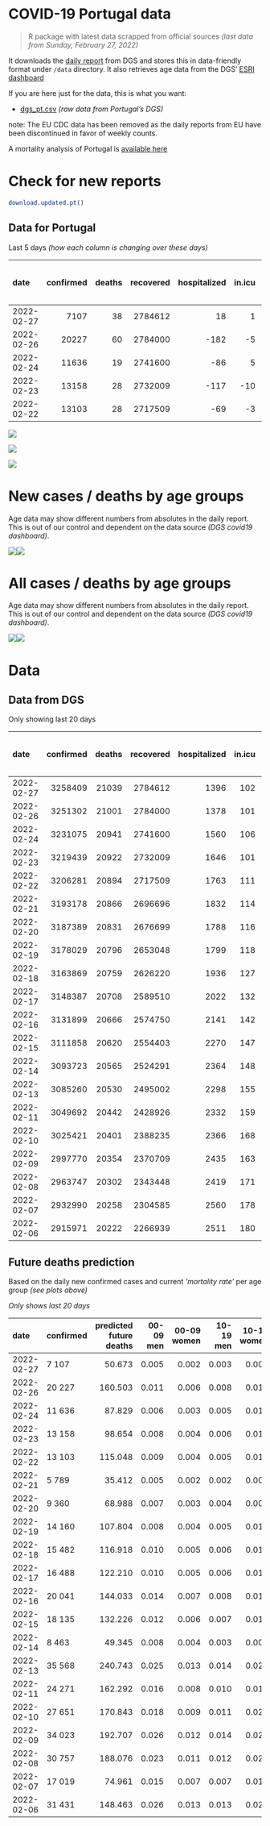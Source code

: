 COVID-19 Portugal data
================

> R package with latest data scrapped from official sources *(last data
> from Sunday, February 27, 2022)*

It downloads the [daily
report](https://covid19.min-saude.pt/relatorio-de-situacao/) from DGS
and stores this in data-friendly format under `/data` directory. It also
retrieves age data from the DGS’ [ESRI
dashboard](https://covid19.min-saude.pt/ponto-de-situacao-atual-em-portugal/)

If you are here just for the data, this is what you want:

-   [dgs\_pt.csv](raw/master/data/dgs_pt.csv) *(raw data from Portugal’s
    DGS)*

note: The EU CDC data has been removed as the daily reports from EU have
been discontinued in favor of weekly counts.

A mortality analysis of Portugal is [available
here](https://averissimo.github.io/covid19-analysis/mortality.html)

# Check for new reports

``` r
download.updated.pt()
```

## Data for Portugal

Last 5 days *(how each column is changing over these days)*

| date       | confirmed | deaths | recovered | hospitalized | in.icu | first vaccine | second vaccine | confirmed m 00-09 | confirmed w 00-09 | confirmed m 10-19 | confirmed w 10-19 | confirmed m 20-29 | confirmed w 20-29 | confirmed m 30-39 | confirmed w 30-39 | confirmed m 40-49 | confirmed w 40-49 | confirmed m 50-59 | confirmed w 50-59 | confirmed m 60-69 | confirmed w 60-69 | confirmed m 70-79 | confirmed w 70-79 | confirmed m 80+ | confirmed w 80+ | death m 00-09 | death w 00-09 | death m 10-19 | death w 10-19 | death m 20-29 | death w 20-29 | death m 30-39 | death w 30-39 | death m 40-49 | death w 40-49 | death m 50-59 | death w 50-59 | death m 60-69 | death w 60-69 | death m 70-79 | death w 70-79 | death m 80+ | death w 80+ | contacts |
|:-----------|----------:|-------:|----------:|-------------:|-------:|--------------:|---------------:|------------------:|------------------:|------------------:|------------------:|------------------:|------------------:|------------------:|------------------:|------------------:|------------------:|------------------:|------------------:|------------------:|------------------:|------------------:|------------------:|----------------:|----------------:|--------------:|--------------:|--------------:|--------------:|--------------:|--------------:|--------------:|--------------:|--------------:|--------------:|--------------:|--------------:|--------------:|--------------:|--------------:|--------------:|------------:|------------:|---------:|
| 2022-02-27 |      7107 |     38 |   2784612 |           18 |      1 |            NA |             NA |               404 |               382 |               622 |               647 |               386 |               509 |               407 |               537 |               474 |               695 |               309 |               461 |               246 |               339 |               180 |               192 |             104 |             203 |             0 |             0 |             0 |             0 |             0 |             0 |             0 |             0 |             0 |             0 |             1 |             0 |             1 |             1 |             6 |             5 |          12 |          12 |  -266973 |
| 2022-02-26 |     20227 |     60 |   2784000 |         -182 |     -5 |            NA |             NA |               989 |               950 |              1816 |              1807 |              1319 |              1667 |              1162 |              1546 |              1200 |              1777 |               904 |              1313 |               752 |               874 |               520 |               614 |             356 |             645 |             0 |             0 |             0 |             0 |             0 |             0 |             0 |             0 |             0 |             0 |             0 |             0 |             0 |             2 |            12 |             2 |          25 |          19 |   -22222 |
| 2022-02-24 |     11636 |     19 |   2741600 |          -86 |      5 |            NA |             NA |               555 |               538 |              1050 |              1164 |               736 |               943 |               640 |              1000 |               770 |              1074 |               465 |               672 |               362 |               489 |               278 |               337 |             198 |             357 |             0 |             0 |             0 |             0 |             0 |             0 |             0 |             0 |             0 |             0 |             2 |             0 |             0 |             2 |             1 |             1 |           6 |           7 |   -10640 |
| 2022-02-23 |     13158 |     28 |   2732009 |         -117 |    -10 |            NA |             NA |               718 |               708 |              1230 |              1311 |               830 |              1101 |               735 |              1003 |               765 |              1145 |               564 |               784 |               397 |               531 |               323 |               382 |             224 |             394 |             0 |             0 |             0 |             0 |             0 |             0 |             0 |             0 |             0 |             0 |             1 |             0 |             1 |             2 |             3 |             0 |           6 |          15 |   -15570 |
| 2022-02-22 |     13103 |     28 |   2717509 |          -69 |     -3 |            NA |             NA |               758 |               653 |              1172 |              1207 |               725 |               888 |               701 |               953 |               781 |              1192 |               564 |               867 |               491 |               608 |               367 |               432 |             251 |             486 |             0 |             0 |             0 |             0 |             0 |             0 |             0 |             0 |             1 |             0 |             1 |             0 |             0 |             1 |             5 |             1 |           6 |          13 |   -15093 |

![](README_files/figure-gfm/totals-1.svg)<!-- -->

![](README_files/figure-gfm/differential-1.svg)<!-- -->

![](README_files/figure-gfm/differential_7days-1.svg)<!-- -->

# New cases / deaths by age groups

Age data may show different numbers from absolutes in the daily report.
This is out of our control and dependent on the data source *(DGS
covid19 dashboard)*.

![](README_files/figure-gfm/new_cases_deaths-1.svg)<!-- -->![](README_files/figure-gfm/new_cases_deaths-2.svg)<!-- -->

# All cases / deaths by age groups

Age data may show different numbers from absolutes in the daily report.
This is out of our control and dependent on the data source *(DGS
covid19 dashboard)*.

![](README_files/figure-gfm/total_cases_deaths-1.svg)<!-- -->![](README_files/figure-gfm/total_cases_deaths-2.svg)<!-- -->

# Data

## Data from DGS

Only showing last 20 days

| date       | confirmed | deaths | recovered | hospitalized | in.icu | confirmed m 00-09 | confirmed w 00-09 | confirmed m 10-19 | confirmed w 10-19 | confirmed m 20-29 | confirmed w 20-29 | confirmed m 30-39 | confirmed w 30-39 | confirmed m 40-49 | confirmed w 40-49 | confirmed m 50-59 | confirmed w 50-59 | confirmed m 60-69 | confirmed w 60-69 | confirmed m 70-79 | confirmed w 70-79 | confirmed m 80+ | confirmed w 80+ | death m 00-09 | death w 00-09 | death m 10-19 | death w 10-19 | death m 20-29 | death w 20-29 | death m 30-39 | death w 30-39 | death m 40-49 | death w 40-49 | death m 50-59 | death w 50-59 | death m 60-69 | death w 60-69 | death m 70-79 | death w 70-79 | death m 80+ | death w 80+ | first vaccine | second vaccine | contacts |
|:-----------|----------:|-------:|----------:|-------------:|-------:|------------------:|------------------:|------------------:|------------------:|------------------:|------------------:|------------------:|------------------:|------------------:|------------------:|------------------:|------------------:|------------------:|------------------:|------------------:|------------------:|----------------:|----------------:|--------------:|--------------:|--------------:|--------------:|--------------:|--------------:|--------------:|--------------:|--------------:|--------------:|--------------:|--------------:|--------------:|--------------:|--------------:|--------------:|------------:|------------:|--------------:|---------------:|---------:|
| 2022-02-27 |   3258409 |  21039 |   2784612 |         1396 |    102 |            173314 |            165473 |            220927 |            219661 |            240040 |            259435 |            234876 |            279439 |            251175 |            313881 |            174094 |            213882 |            110916 |            127392 |             66430 |             75700 |           44898 |           83978 |             2 |             1 |             1 |             2 |            11 |             8 |            33 |            22 |           137 |            85 |           438 |           187 |          1321 |           606 |          2827 |          1724 |        6298 |        7336 |            NA |             NA |   159499 |
| 2022-02-26 |   3251302 |  21001 |   2784000 |         1378 |    101 |            172910 |            165091 |            220305 |            219014 |            239654 |            258926 |            234469 |            278902 |            250701 |            313186 |            173785 |            213421 |            110670 |            127053 |             66250 |             75508 |           44794 |           83775 |             2 |             1 |             1 |             2 |            11 |             8 |            33 |            22 |           137 |            85 |           437 |           187 |          1320 |           605 |          2821 |          1719 |        6286 |        7324 |            NA |             NA |   426472 |
| 2022-02-24 |   3231075 |  20941 |   2741600 |         1560 |    106 |            171921 |            164141 |            218489 |            217207 |            238335 |            257259 |            233307 |            277356 |            249501 |            311409 |            172881 |            212108 |            109918 |            126179 |             65730 |             74894 |           44438 |           83130 |             2 |             1 |             1 |             2 |            11 |             8 |            33 |            22 |           137 |            85 |           437 |           187 |          1320 |           603 |          2809 |          1717 |        6261 |        7305 |            NA |             NA |   448694 |
| 2022-02-23 |   3219439 |  20922 |   2732009 |         1646 |    101 |            171366 |            163603 |            217439 |            216043 |            237599 |            256316 |            232667 |            276356 |            248731 |            310335 |            172416 |            211436 |            109556 |            125690 |             65452 |             74557 |           44240 |           82773 |             2 |             1 |             1 |             2 |            11 |             8 |            33 |            22 |           137 |            85 |           435 |           187 |          1320 |           601 |          2808 |          1716 |        6255 |        7298 |            NA |             NA |   459334 |
| 2022-02-22 |   3206281 |  20894 |   2717509 |         1763 |    111 |            170648 |            162895 |            216209 |            214732 |            236769 |            255215 |            231932 |            275353 |            247966 |            309190 |            171852 |            210652 |            109159 |            125159 |             65129 |             74175 |           44016 |           82379 |             2 |             1 |             1 |             2 |            11 |             8 |            33 |            22 |           137 |            85 |           434 |           187 |          1319 |           599 |          2805 |          1716 |        6249 |        7283 |            NA |             NA |   474904 |
| 2022-02-21 |   3193178 |  20866 |   2696696 |         1832 |    114 |            169890 |            162242 |            215037 |            213525 |            236044 |            254327 |            231231 |            274400 |            247185 |            307998 |            171288 |            209785 |            108668 |            124551 |             64762 |             73743 |           43765 |           81893 |             2 |             1 |             1 |             2 |            11 |             8 |            33 |            22 |           136 |            85 |           433 |           187 |          1319 |           598 |          2800 |          1715 |        6243 |        7270 |            NA |             NA |   489997 |
| 2022-02-20 |   3187389 |  20831 |   2676699 |         1788 |    116 |            169466 |            161897 |            214488 |            213004 |            235715 |            253900 |            230863 |            273940 |            246800 |            307484 |            171045 |            209413 |            108489 |            124326 |             64643 |             73627 |           43677 |           81770 |             2 |             1 |             1 |             2 |            11 |             8 |            33 |            22 |           134 |            85 |           432 |           186 |          1318 |           595 |          2797 |          1713 |        6234 |        7257 |            NA |             NA |   505037 |
| 2022-02-19 |   3178029 |  20796 |   2653048 |         1799 |    118 |            168899 |            161338 |            213660 |            212162 |            235175 |            253197 |            230335 |            273202 |            246174 |            306586 |            170675 |            208848 |            108223 |            123939 |             64413 |             73355 |           43515 |           81506 |             2 |             1 |             1 |             2 |            11 |             8 |            33 |            22 |           134 |            85 |           432 |           186 |          1315 |           593 |          2790 |          1710 |        6225 |        7246 |            NA |             NA |   521186 |
| 2022-02-18 |   3163869 |  20759 |   2626220 |         1936 |    127 |            168173 |            160622 |            212476 |            210848 |            234289 |            252152 |            229465 |            272075 |            245199 |            305285 |            170044 |            207949 |            107738 |            123379 |             64063 |             72946 |           43265 |           81088 |             2 |             1 |             1 |             2 |            11 |             8 |            33 |            22 |           134 |            85 |           431 |           185 |          1314 |           592 |          2785 |          1704 |        6212 |        7237 |            NA |             NA |   534151 |
| 2022-02-17 |   3148387 |  20708 |   2589510 |         2022 |    132 |            167337 |            159831 |            211125 |            209413 |            233248 |            250871 |            228521 |            270814 |            244273 |            303828 |            169435 |            207059 |            107216 |            122769 |             63713 |             72525 |           42996 |           80607 |             2 |             1 |             1 |             2 |            11 |             8 |            33 |            22 |           133 |            85 |           430 |           185 |          1310 |           592 |          2775 |          1700 |        6197 |        7221 |            NA |             NA |   545242 |
| 2022-02-16 |   3131899 |  20666 |   2574750 |         2141 |    142 |            166450 |            158957 |            209715 |            207911 |            232137 |            249393 |            227535 |            269462 |            243241 |            302363 |            168737 |            206117 |            106691 |            122144 |             63355 |             72091 |           42722 |           80086 |             2 |             1 |             1 |             2 |            11 |             8 |            33 |            22 |           132 |            85 |           427 |           185 |          1308 |           591 |          2770 |          1697 |        6182 |        7209 |            NA |             NA |   561116 |
| 2022-02-15 |   3111858 |  20620 |   2554403 |         2270 |    147 |            165229 |            157821 |            207931 |            206105 |            230767 |            247817 |            226325 |            267819 |            241967 |            300511 |            167948 |            204983 |            106141 |            121386 |             62936 |             71543 |           42414 |           79448 |             2 |             1 |             1 |             2 |            11 |             8 |            33 |            22 |           130 |            85 |           426 |           184 |          1307 |           590 |          2769 |          1691 |        6167 |        7191 |            NA |             NA |   574788 |
| 2022-02-14 |   3093723 |  20565 |   2524291 |         2364 |    148 |            164219 |            156762 |            206431 |            204606 |            229702 |            246492 |            225183 |            266372 |            240786 |            298757 |            167198 |            203833 |            105483 |            120607 |             62456 |             71014 |           42133 |           78940 |             2 |             1 |             1 |             2 |            11 |             8 |            33 |            22 |           130 |            85 |           425 |           184 |          1302 |           586 |          2764 |          1686 |        6151 |        7172 |            NA |             NA |   589289 |
| 2022-02-13 |   3085260 |  20530 |   2495002 |         2298 |    155 |            163563 |            156144 |            205698 |            203923 |            229196 |            245868 |            224640 |            265681 |            240172 |            297929 |            166852 |            203376 |            105253 |            120315 |             62308 |             70831 |           42018 |           78750 |             2 |             1 |             1 |             2 |            10 |             8 |            32 |            22 |           130 |            85 |           423 |           183 |          1302 |           584 |          2761 |          1683 |        6136 |        7165 |            NA |             NA |   602483 |
| 2022-02-11 |   3049692 |  20442 |   2428926 |         2332 |    159 |            161421 |            153993 |            202680 |            200711 |            226931 |            243091 |            222388 |            262663 |            237846 |            294593 |            165382 |            201366 |            104223 |            118982 |             61509 |             69909 |           41479 |           77799 |             2 |             1 |             1 |             2 |            10 |             8 |            32 |            22 |           129 |            84 |           423 |           183 |          1296 |           580 |          2750 |          1677 |        6112 |        7130 |            NA |             NA |   628109 |
| 2022-02-10 |   3025421 |  20401 |   2388235 |         2366 |    168 |            160003 |            152725 |            200568 |            198587 |            225310 |            241194 |            220650 |            260512 |            236261 |            292292 |            164415 |            200057 |            103532 |            118078 |             60967 |             69303 |           41143 |           77111 |             2 |             1 |             1 |             2 |            10 |             8 |            32 |            22 |           129 |            84 |           422 |           182 |          1294 |           579 |          2742 |          1675 |        6097 |        7119 |            NA |             NA |   638788 |
| 2022-02-09 |   2997770 |  20354 |   2370709 |         2435 |    163 |            158404 |            151207 |            198191 |            196052 |            223445 |            238898 |            218735 |            258135 |            234317 |            289729 |            163335 |            198574 |            102749 |            117053 |             60359 |             68684 |           40790 |           76416 |             2 |             1 |             1 |             2 |            10 |             8 |            32 |            22 |           128 |            84 |           422 |           181 |          1293 |           576 |          2738 |          1671 |        6080 |        7103 |            NA |             NA |   646368 |
| 2022-02-08 |   2963747 |  20302 |   2343448 |         2419 |    171 |            156168 |            149148 |            195208 |            193043 |            221247 |            236176 |            216324 |            255109 |            231979 |            286532 |            162002 |            196744 |            101849 |            115883 |             59732 |             67888 |           40381 |           75657 |             2 |             1 |             1 |             2 |            10 |             8 |            32 |            22 |           127 |            84 |           420 |           181 |          1289 |           576 |          2737 |          1665 |        6062 |        7083 |            NA |             NA |   655520 |
| 2022-02-07 |   2932990 |  20258 |   2304585 |         2560 |    178 |            154182 |            147287 |            192606 |            190423 |            219515 |            233951 |            214358 |            252363 |            229776 |            283487 |            160745 |            194978 |            100929 |            114633 |             59038 |             67111 |           39959 |           75001 |             2 |             1 |             1 |             2 |            10 |             8 |            32 |            22 |           127 |            84 |           420 |           181 |          1285 |           574 |          2731 |          1662 |        6044 |        7072 |            NA |             NA |   665534 |
| 2022-02-06 |   2915971 |  20222 |   2266939 |         2511 |    180 |            152863 |            146066 |            191057 |            188983 |            218508 |            232724 |            213173 |            250783 |            228488 |            281765 |            160072 |            194087 |            100528 |            114107 |             58795 |             66818 |           39788 |           74742 |             2 |             1 |             1 |             2 |            10 |             8 |            32 |            22 |           127 |            84 |           419 |           181 |          1281 |           572 |          2728 |          1659 |        6032 |        7061 |            NA |             NA |   664442 |

## Future deaths prediction

Based on the daily new confirmed cases and current *‘mortality rate’*
per age group *(see plots above)*

*Only shows last 20 days*

| date       | confirmed | predicted future deaths | 00-09 men | 00-09 women | 10-19 men | 10-19 women | 20-29 men | 20-29 women | 30-39 men | 30-39 women | 40-49 men | 40-49 women | 50-59 men | 50-59 women | 60-69 men | 60-69 women | 70-79 men | 70-79 women | 80+ men | 80+ women |
|:-----------|:----------|------------------------:|----------:|------------:|----------:|------------:|----------:|------------:|----------:|------------:|----------:|------------:|----------:|------------:|----------:|------------:|----------:|------------:|--------:|----------:|
| 2022-02-27 | 7 107     |                  50.673 |     0.005 |       0.002 |     0.003 |       0.006 |     0.018 |       0.016 |     0.057 |       0.042 |     0.259 |       0.188 |     0.777 |       0.403 |     2.930 |       1.613 |     7.660 |       4.373 |  14.588 |    17.733 |
| 2022-02-26 | 20 227    |                 160.503 |     0.011 |       0.006 |     0.008 |       0.016 |     0.060 |       0.051 |     0.163 |       0.122 |     0.655 |       0.481 |     2.274 |       1.148 |     8.956 |       4.158 |    22.129 |      13.983 |  49.937 |    56.345 |
| 2022-02-24 | 11 636    |                  87.829 |     0.006 |       0.003 |     0.005 |       0.011 |     0.034 |       0.029 |     0.090 |       0.079 |     0.420 |       0.291 |     1.170 |       0.588 |     4.311 |       2.326 |    11.831 |       7.675 |  27.774 |    31.186 |
| 2022-02-23 | 13 158    |                  98.654 |     0.008 |       0.004 |     0.006 |       0.012 |     0.038 |       0.034 |     0.103 |       0.079 |     0.417 |       0.310 |     1.419 |       0.685 |     4.728 |       2.526 |    13.746 |       8.700 |  31.421 |    34.418 |
| 2022-02-22 | 13 103    |                 115.048 |     0.009 |       0.004 |     0.005 |       0.011 |     0.033 |       0.027 |     0.098 |       0.075 |     0.426 |       0.323 |     1.419 |       0.758 |     5.848 |       2.892 |    15.618 |       9.838 |  35.209 |    42.455 |
| 2022-02-21 | 5 789     |                  35.412 |     0.005 |       0.002 |     0.002 |       0.005 |     0.015 |       0.013 |     0.052 |       0.036 |     0.210 |       0.139 |     0.611 |       0.325 |     2.132 |       1.070 |     5.064 |       2.642 |  12.344 |    10.745 |
| 2022-02-20 | 9 360     |                  68.988 |     0.007 |       0.003 |     0.004 |       0.008 |     0.025 |       0.022 |     0.074 |       0.058 |     0.341 |       0.243 |     0.931 |       0.494 |     3.168 |       1.841 |     9.788 |       6.195 |  22.724 |    23.062 |
| 2022-02-19 | 14 160    |                 107.804 |     0.008 |       0.004 |     0.005 |       0.012 |     0.041 |       0.032 |     0.122 |       0.089 |     0.532 |       0.352 |     1.588 |       0.786 |     5.776 |       2.664 |    14.895 |       9.315 |  35.068 |    36.515 |
| 2022-02-18 | 15 482    |                 116.918 |     0.010 |       0.005 |     0.006 |       0.013 |     0.048 |       0.040 |     0.133 |       0.099 |     0.505 |       0.395 |     1.532 |       0.778 |     6.217 |       2.902 |    14.895 |       9.588 |  37.734 |    42.018 |
| 2022-02-17 | 16 488    |                 122.210 |     0.010 |       0.005 |     0.006 |       0.014 |     0.051 |       0.046 |     0.139 |       0.106 |     0.563 |       0.397 |     1.756 |       0.824 |     6.253 |       2.973 |    15.235 |       9.884 |  38.435 |    45.513 |
| 2022-02-16 | 20 041    |                 144.033 |     0.014 |       0.007 |     0.008 |       0.016 |     0.063 |       0.049 |     0.170 |       0.129 |     0.695 |       0.502 |     1.985 |       0.991 |     6.550 |       3.606 |    17.831 |      12.480 |  43.204 |    55.733 |
| 2022-02-15 | 18 135    |                 132.226 |     0.012 |       0.006 |     0.007 |       0.014 |     0.049 |       0.041 |     0.160 |       0.114 |     0.644 |       0.475 |     1.887 |       1.005 |     7.837 |       3.706 |    20.427 |      12.048 |  39.417 |    44.377 |
| 2022-02-14 | 8 463     |                  49.345 |     0.008 |       0.004 |     0.003 |       0.006 |     0.023 |       0.019 |     0.076 |       0.054 |     0.335 |       0.224 |     0.870 |       0.400 |     2.739 |       1.389 |     6.298 |       4.168 |  16.131 |    16.598 |
| 2022-02-13 | 35 568    |                 240.743 |     0.025 |       0.013 |     0.014 |       0.029 |     0.104 |       0.086 |     0.316 |       0.238 |     1.269 |       0.903 |     3.698 |       1.757 |    12.267 |       6.341 |    34.002 |      20.998 |  75.607 |    83.076 |
| 2022-02-11 | 24 271    |                 162.292 |     0.016 |       0.008 |     0.010 |       0.019 |     0.074 |       0.058 |     0.244 |       0.169 |     0.865 |       0.623 |     2.433 |       1.144 |     8.230 |       4.300 |    23.065 |      13.801 |  47.132 |    60.101 |
| 2022-02-10 | 27 651    |                 170.843 |     0.018 |       0.009 |     0.011 |       0.023 |     0.085 |       0.071 |     0.269 |       0.187 |     1.060 |       0.694 |     2.717 |       1.297 |     9.325 |       4.876 |    25.874 |      14.097 |  49.517 |    60.713 |
| 2022-02-09 | 34 023    |                 192.707 |     0.026 |       0.012 |     0.014 |       0.027 |     0.101 |       0.084 |     0.339 |       0.238 |     1.275 |       0.866 |     3.354 |       1.600 |    10.719 |       5.566 |    26.683 |      18.128 |  57.372 |    66.303 |
| 2022-02-08 | 30 757    |                 188.076 |     0.023 |       0.011 |     0.012 |       0.024 |     0.079 |       0.069 |     0.276 |       0.216 |     1.202 |       0.825 |     3.162 |       1.544 |    10.957 |       5.946 |    29.534 |      17.695 |  59.195 |    57.306 |
| 2022-02-07 | 17 019    |                  74.961 |     0.015 |       0.007 |     0.007 |       0.013 |     0.046 |       0.038 |     0.166 |       0.124 |     0.703 |       0.466 |     1.693 |       0.779 |     4.776 |       2.502 |    10.341 |       6.673 |  23.987 |    22.625 |
| 2022-02-06 | 31 431    |                 148.463 |     0.026 |       0.013 |     0.013 |       0.026 |     0.089 |       0.073 |     0.324 |       0.226 |     1.286 |       0.834 |     3.077 |       1.376 |     8.885 |       4.514 |    22.597 |      14.097 |  43.485 |    47.522 |
